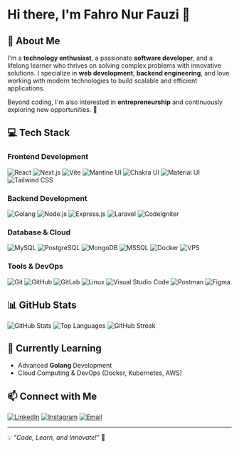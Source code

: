 # Hi there, I'm Fahro Nur Fauzi 👋

## 🚀 About Me
I'm a **technology enthusiast**, a passionate **software developer**, and a lifelong learner who thrives on solving complex problems with innovative solutions. I specialize in **web development**, **backend engineering**, and love working with modern technologies to build scalable and efficient applications. 

Beyond coding, I'm also interested in **entrepreneurship** and continuously exploring new opportunities. 🚀

## 💻 Tech Stack
### Frontend Development
![React](https://img.shields.io/badge/React-20232A?style=for-the-badge&logo=react&logoColor=61DAFB)
![Next.js](https://img.shields.io/badge/Next.js-000000?style=for-the-badge&logo=nextdotjs&logoColor=white)
![Vite](https://img.shields.io/badge/Vite-646CFF?style=for-the-badge&logo=vite&logoColor=white)
![Mantine UI](https://img.shields.io/badge/Mantine_UI-0082F4?style=for-the-badge&logo=mantine&logoColor=white)
![Chakra UI](https://img.shields.io/badge/Chakra_UI-319795?style=for-the-badge&logo=chakraui&logoColor=white)
![Material UI](https://img.shields.io/badge/Material_UI-007FFF?style=for-the-badge&logo=mui&logoColor=white)
![Tailwind CSS](https://img.shields.io/badge/Tailwind_CSS-38B2AC?style=for-the-badge&logo=tailwindcss&logoColor=white)

### Backend Development
![Golang](https://img.shields.io/badge/Go-00ADD8?style=for-the-badge&logo=go&logoColor=white)
![Node.js](https://img.shields.io/badge/Node.js-339933?style=for-the-badge&logo=nodedotjs&logoColor=white)
![Express.js](https://img.shields.io/badge/Express-000000?style=for-the-badge&logo=express&logoColor=white)
![Laravel](https://img.shields.io/badge/Laravel-FF2D20?style=for-the-badge&logo=laravel&logoColor=white)
![CodeIgniter](https://img.shields.io/badge/CodeIgniter-EF4223?style=for-the-badge&logo=codeigniter&logoColor=white)

### Database & Cloud
![MySQL](https://img.shields.io/badge/MySQL-4479A1?style=for-the-badge&logo=mysql&logoColor=white)
![PostgreSQL](https://img.shields.io/badge/PostgreSQL-336791?style=for-the-badge&logo=postgresql&logoColor=white)
![MongoDB](https://img.shields.io/badge/MongoDB-47A248?style=for-the-badge&logo=mongodb&logoColor=white)
![MSSQL](https://img.shields.io/badge/Microsoft_SQL_Server-CC2927?style=for-the-badge&logo=microsoftsqlserver&logoColor=white)
![Docker](https://img.shields.io/badge/Docker-2496ED?style=for-the-badge&logo=docker&logoColor=white)
![VPS](https://img.shields.io/badge/VPS-006400?style=for-the-badge&logo=server&logoColor=white)

### Tools & DevOps
![Git](https://img.shields.io/badge/Git-F05032?style=for-the-badge&logo=git&logoColor=white)
![GitHub](https://img.shields.io/badge/GitHub-181717?style=for-the-badge&logo=github&logoColor=white)
![GitLab](https://img.shields.io/badge/GitLab-FC6D26?style=for-the-badge&logo=gitlab&logoColor=white)
![Linux](https://img.shields.io/badge/Linux-FCC624?style=for-the-badge&logo=linux&logoColor=black)
![Visual Studio Code](https://img.shields.io/badge/VS_Code-007ACC?style=for-the-badge&logo=visualstudiocode&logoColor=white)
![Postman](https://img.shields.io/badge/Postman-FF6C37?style=for-the-badge&logo=postman&logoColor=white)
![Figma](https://img.shields.io/badge/Figma-F24E1E?style=for-the-badge&logo=figma&logoColor=white)

## 📊 GitHub Stats
![GitHub Stats](https://github-readme-stats.vercel.app/api?username=fahrooo&show_icons=true&theme=radical)
![Top Languages](https://github-readme-stats.vercel.app/api/top-langs/?username=fahrooo&layout=compact&theme=radical)
![GitHub Streak](https://github-readme-streak-stats.herokuapp.com/?user=fahrooo&theme=radical)


## 🌱 Currently Learning
- Advanced **Golang** Development
- Cloud Computing & DevOps (Docker, Kubernetes, AWS)

## 📫 Connect with Me
[![LinkedIn](https://img.shields.io/badge/LinkedIn-0077B5?style=for-the-badge&logo=linkedin&logoColor=white)](https://www.linkedin.com/in/fahro-nur-fauzi-a330381b6)
[![Instagram](https://img.shields.io/badge/Instagram-E4405F?style=for-the-badge&logo=instagram&logoColor=white)](https://instagram.com/fahro_o)
[![Email](https://img.shields.io/badge/Email-D14836?style=for-the-badge&logo=gmail&logoColor=white)](mailto:fahronurf@gmail.com)

---
💡 *"Code, Learn, and Innovate!"* 🚀
